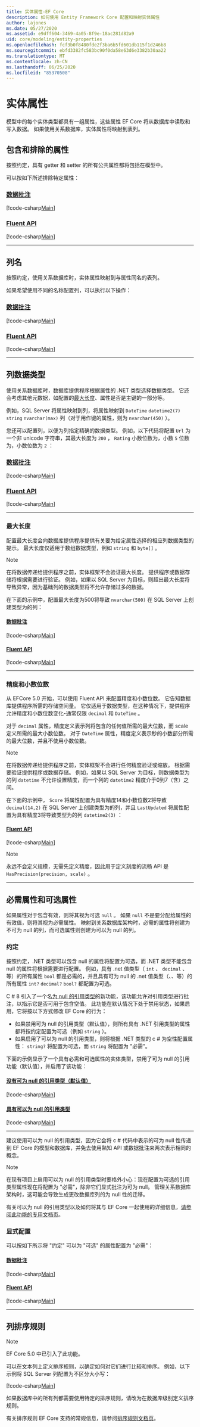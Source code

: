 ```yaml
---
title: 实体属性-EF Core
description: 如何使用 Entity Framework Core 配置和映射实体属性
author: lajones
ms.date: 05/27/2020
ms.assetid: e9dff604-3469-4a05-8f9e-18ac281d82a9
uid: core/modeling/entity-properties
ms.openlocfilehash: fcf3b0f8480fde2f3ba6b5fd601db115f1d246b8
ms.sourcegitcommit: ebfd3382fc583bc90f0da58e63d6e3382b30aa22
ms.translationtype: MT
ms.contentlocale: zh-CN
ms.lasthandoff: 06/25/2020
ms.locfileid: "85370508"
---
```

# <a name="entity-properties"></a>实体属性

模型中的每个实体类型都具有一组属性，这些属性 EF Core 将从数据库中读取和写入数据。 如果使用关系数据库，实体属性将映射到表列。

## <a name="included-and-excluded-properties"></a>包含和排除的属性

按照约定，具有 getter 和 setter 的所有公共属性都将包括在模型中。

可以按如下所述排除特定属性：

### <a name="data-annotations"></a>[数据批注](#tab/data-annotations)

[!code-csharp[Main](../../../samples/core/Modeling/DataAnnotations/IgnoreProperty.cs?name=IgnoreProperty&highlight=6)]

### <a name="fluent-api"></a>[Fluent API](#tab/fluent-api)

[!code-csharp[Main](../../../samples/core/Modeling/FluentAPI/IgnoreProperty.cs?name=IgnoreProperty&highlight=3,4)]

***

## <a name="column-names"></a>列名

按照约定，使用关系数据库时，实体属性映射到与属性同名的表列。

如果希望使用不同的名称配置列，可以执行以下操作：

### <a name="data-annotations"></a>[数据批注](#tab/data-annotations)

[!code-csharp[Main](../../../samples/core/Modeling/DataAnnotations/ColumnName.cs?Name=ColumnName&highlight=3)]

### <a name="fluent-api"></a>[Fluent API](#tab/fluent-api)

[!code-csharp[Main](../../../samples/core/Modeling/FluentAPI/ColumnName.cs?Name=ColumnName&highlight=3-5)]

***

## <a name="column-data-types"></a>列数据类型

使用关系数据库时，数据库提供程序根据属性的 .NET 类型选择数据类型。 它还会考虑其他元数据，如配置的[最大长度](#maximum-length)、属性是否是主键的一部分等。

例如，SQL Server 将属性映射到列，将属性映射到 `DateTime` `datetime2(7)` `string` `nvarchar(max)` 列（对于用作键的属性，则为 `nvarchar(450)` ）。

您还可以配置列，以便为列指定精确的数据类型。 例如，以下代码将配置 `Url` 为一个非 unicode 字符串，其最大长度为 `200` ， `Rating` 小数位数为，小数 `5` 位数为，小数位数为 `2` ：

### <a name="data-annotations"></a>[数据批注](#tab/data-annotations)

[!code-csharp[Main](../../../samples/core/Modeling/DataAnnotations/ColumnDataType.cs?name=ColumnDataType&highlight=4,6)]

### <a name="fluent-api"></a>[Fluent API](#tab/fluent-api)

[!code-csharp[Main](../../../samples/core/Modeling/FluentAPI/ColumnDataType.cs?name=ColumnDataType&highlight=5-6)]

***

### <a name="maximum-length"></a>最大长度

配置最大长度会向数据库提供程序提供有关要为给定属性选择的相应列数据类型的提示。 最大长度仅适用于数组数据类型，例如 `string` 和 `byte[]` 。

> [!NOTE]
> 在将数据传递给提供程序之前，实体框架不会验证最大长度。 提供程序或数据存储将根据需要进行验证。 例如，如果以 SQL Server 为目标，则超出最大长度将导致异常，因为基础列的数据类型将不允许存储过多的数据。

在下面的示例中，配置最大长度为500将导致 `nvarchar(500)` 在 SQL Server 上创建类型为的列：

#### <a name="data-annotations"></a>[数据批注](#tab/data-annotations)

[!code-csharp[Main](../../../samples/core/Modeling/DataAnnotations/MaxLength.cs?name=MaxLength&highlight=4)]

#### <a name="fluent-api"></a>[Fluent API](#tab/fluent-api)

[!code-csharp[Main](../../../samples/core/Modeling/FluentAPI/MaxLength.cs?name=MaxLength&highlight=3-5)]

***

### <a name="precision-and-scale"></a>精度和小数位数

从 EFCore 5.0 开始，可以使用 Fluent API 来配置精度和小数位数。 它告知数据库提供程序所需的存储空间量。 它仅适用于数据类型，在这种情况下，提供程序允许精度和小数位数变化-通常仅限 `decimal` 和 `DateTime` 。

对于 `decimal` 属性，精度定义表示列将包含的任何值所需的最大位数，而 scale 定义所需的最大小数位数。 对于 `DateTime` 属性，精度定义表示秒的小数部分所需的最大位数，并且不使用小数位数。

> [!NOTE]
> 在将数据传递给提供程序之前，实体框架不会进行任何精度验证或缩放。 根据需要验证提供程序或数据存储。 例如，如果以 SQL Server 为目标，则数据类型为的列 `datetime` 不允许设置精度，而一个列的 `datetime2` 精度介于0到7（含）之间。

在下面的示例中， `Score` 将属性配置为具有精度14和小数位数2将导致 `decimal(14,2)` 在 SQL Server 上创建类型为的列，并且 `LastUpdated` 将属性配置为具有精度3将导致类型为的列 `datetime2(3)` ：

#### <a name="fluent-api"></a>[Fluent API](#tab/fluent-api)

[!code-csharp[Main](../../../samples/core/Modeling/FluentAPI/PrecisionAndScale.cs?name=PrecisionAndScale&highlight=3-9)]

> [!NOTE]
> 永远不会定义规模，无需先定义精度，因此用于定义刻度的流畅 API 是 `HasPrecision(precision, scale)` 。

***

## <a name="required-and-optional-properties"></a>必需属性和可选属性

如果属性对于包含有效，则将其视为可选 `null` 。 如果 `null` 不是要分配给属性的有效值，则将其视为必需属性。 映射到关系数据库架构时，必需的属性将创建为不可为 null 的列，而可选属性则创建为可以为 null 的列。

### <a name="conventions"></a>约定

按照约定，.NET 类型可以包含 null 的属性将配置为可选，而 .NET 类型不能包含 null 的属性将根据需要进行配置。 例如，具有 .net 值类型（ `int` 、 `decimal` 、等）的所有属性 `bool` 都是必需的，并且具有可为 null 的 .net 值类型（、、等）的所有属性 `int?` `decimal?` `bool?` 都配置为可选。

C # 8 引入了一个名[为 null 的引用类型](/dotnet/csharp/tutorials/nullable-reference-types)的新功能，该功能允许对引用类型进行批注，以指示它是否可用于包含空值。 此功能在默认情况下处于禁用状态，如果启用，它将按以下方式修改 EF Core 的行为：

* 如果禁用可为 null 的引用类型（默认值），则所有具有 .NET 引用类型的属性都将按约定配置为可选（例如 `string` ）。
* 如果启用了可以为 null 的引用类型，则将根据 .NET 类型的 c # 为空性配置属性： `string?` 将配置为可选，而 `string` 将配置为 "必需"。

下面的示例显示了一个具有必需和可选属性的实体类型，禁用了可为 null 的引用功能（默认值），并启用了该功能：

#### <a name="without-nullable-reference-types-default"></a>[没有可为 null 的引用类型（默认值）](#tab/without-nrt)

[!code-csharp[Main](../../../samples/core/Miscellaneous/NullableReferenceTypes/CustomerWithoutNullableReferenceTypes.cs?name=Customer&highlight=4-8)]

#### <a name="with-nullable-reference-types"></a>[具有可以为 null 的引用类型](#tab/with-nrt)

[!code-csharp[Main](../../../samples/core/Miscellaneous/NullableReferenceTypes/Customer.cs?name=Customer&highlight=4-6)]

***

建议使用可以为 null 的引用类型，因为它会将 c # 代码中表示的可为 null 性传递到 EF Core 的模型和数据库，并免去使用熟知 API 或数据批注来两次表示相同的概念。

> [!NOTE]
> 在现有项目上启用可以为 null 的引用类型时要格外小心：现在配置为可选的引用类型属性现在将配置为 "必需"，除非它们显式批注为可为 null。 管理关系数据库架构时，这可能会导致生成更改数据库列的为 null 性的迁移。

有关可以为 null 的引用类型以及如何将其与 EF Core 一起使用的详细信息，[请参阅此功能的专用文档页](xref:core/miscellaneous/nullable-reference-types)。

### <a name="explicit-configuration"></a>显式配置

可以按如下所示将 "约定" 可以为 "可选" 的属性配置为 "必需"：

#### <a name="data-annotations"></a>[数据批注](#tab/data-annotations)

[!code-csharp[Main](../../../samples/core/Modeling/DataAnnotations/Required.cs?name=Required&highlight=4)]

#### <a name="fluent-api"></a>[Fluent API](#tab/fluent-api)

[!code-csharp[Main](../../../samples/core/Modeling/FluentAPI/Required.cs?name=Required&highlight=3-5)]

***

## <a name="column-collations"></a>列排序规则

> [!NOTE]
> EF Core 5.0 中已引入了此功能。

可以在文本列上定义排序规则，以确定如何对它们进行比较和排序。 例如，以下示例将 SQL Server 列配置为不区分大小写：

[!code-csharp[Main](../../../samples/core/Miscellaneous/Collations/Program.cs?range=42-43)]

如果数据库中的所有列都需要使用特定的排序规则，请改为在数据库级别定义排序规则。

有关排序规则 EF Core 支持的常规信息，请参阅[排序规则文档页](xref:core/miscellaneous/collations-and-case-sensitivity)。